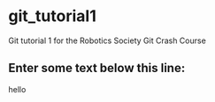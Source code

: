 # git_tutorial1
Git tutorial 1 for the Robotics Society Git Crash Course


Enter some text below this line:
--------------------
hello

